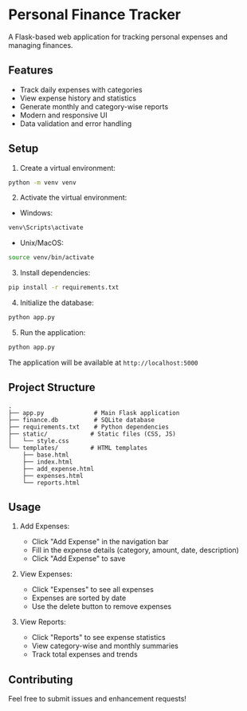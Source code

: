 # Personal Finance Tracker

A Flask-based web application for tracking personal expenses and managing finances.

## Features

- Track daily expenses with categories
- View expense history and statistics
- Generate monthly and category-wise reports
- Modern and responsive UI
- Data validation and error handling

## Setup

1. Create a virtual environment:
```bash
python -m venv venv
```

2. Activate the virtual environment:
- Windows:
```bash
venv\Scripts\activate
```
- Unix/MacOS:
```bash
source venv/bin/activate
```

3. Install dependencies:
```bash
pip install -r requirements.txt
```

4. Initialize the database:
```bash
python app.py
```

5. Run the application:
```bash
python app.py
```

The application will be available at `http://localhost:5000`

## Project Structure

```
.
├── app.py              # Main Flask application
├── finance.db          # SQLite database
├── requirements.txt    # Python dependencies
├── static/            # Static files (CSS, JS)
│   └── style.css
└── templates/         # HTML templates
    ├── base.html
    ├── index.html
    ├── add_expense.html
    ├── expenses.html
    └── reports.html
```

## Usage

1. Add Expenses:
   - Click "Add Expense" in the navigation bar
   - Fill in the expense details (category, amount, date, description)
   - Click "Add Expense" to save

2. View Expenses:
   - Click "Expenses" to see all expenses
   - Expenses are sorted by date
   - Use the delete button to remove expenses

3. View Reports:
   - Click "Reports" to see expense statistics
   - View category-wise and monthly summaries
   - Track total expenses and trends

## Contributing

Feel free to submit issues and enhancement requests!